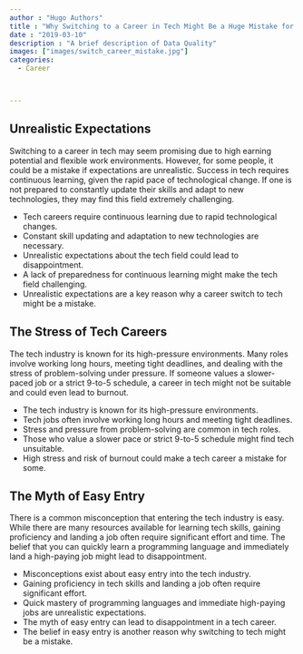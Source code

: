 ```yaml
---
author : "Hugo Authors"
title : "Why Switching to a Career in Tech Might Be a Huge Mistake for Some People"
date : "2019-03-10"
description : "A brief description of Data Quality"
images: ["images/switch_career_mistake.jpg"]
categories: 
  - Career



---
```


## Unrealistic Expectations

Switching to a career in tech may seem promising due to high earning potential and flexible work environments. However, for some people, it could be a mistake if expectations are unrealistic. Success in tech requires continuous learning, given the rapid pace of technological change. If one is not prepared to constantly update their skills and adapt to new technologies, they may find this field extremely challenging.

- Tech careers require continuous learning due to rapid technological changes.
- Constant skill updating and adaptation to new technologies are necessary.
- Unrealistic expectations about the tech field could lead to disappointment.
- A lack of preparedness for continuous learning might make the tech field challenging.
- Unrealistic expectations are a key reason why a career switch to tech might be a mistake.

## The Stress of Tech Careers

The tech industry is known for its high-pressure environments. Many roles involve working long hours, meeting tight deadlines, and dealing with the stress of problem-solving under pressure. If someone values a slower-paced job or a strict 9-to-5 schedule, a career in tech might not be suitable and could even lead to burnout.

- The tech industry is known for its high-pressure environments.
- Tech jobs often involve working long hours and meeting tight deadlines.
- Stress and pressure from problem-solving are common in tech roles.
- Those who value a slower pace or strict 9-to-5 schedule might find tech unsuitable.
- High stress and risk of burnout could make a tech career a mistake for some.

## The Myth of Easy Entry

There is a common misconception that entering the tech industry is easy. While there are many resources available for learning tech skills, gaining proficiency and landing a job often require significant effort and time. The belief that you can quickly learn a programming language and immediately land a high-paying job might lead to disappointment.

- Misconceptions exist about easy entry into the tech industry.
- Gaining proficiency in tech skills and landing a job often require significant effort.
- Quick mastery of programming languages and immediate high-paying jobs are unrealistic expectations.
- The myth of easy entry can lead to disappointment in a tech career.
- The belief in easy entry is another reason why switching to tech might be a mistake.



